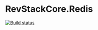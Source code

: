 # RevStackCore.Redis


[![Build status](https://ci.appveyor.com/api/projects/status/mu5g2h2s34hs7t0a?svg=true)](https://ci.appveyor.com/project/tachyon1337/redis-9arbe)

